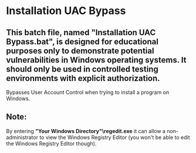 # Installation UAC Bypass
## This batch file, named "Installation UAC Bypass.bat", is designed for educational purposes only to demonstrate potential vulnerabilities in Windows operating systems. It should only be used in controlled testing environments with explicit authorization.
Bypasses User Account Control when trying to install a program on Windows.
## Note:
By entering **"Your Windows Directory"\regedit.exe** it can allow a non-administrator to view the Windows Registry Editor (you won't be able to edit the Windows Registry Editor though).
